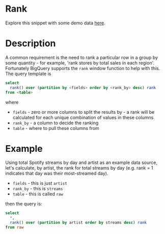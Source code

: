 # Rank

Explore this snippet with some demo data [here](https://count.co/n/eVT4mi7X88o?vm=e).

# Description
A common requirement is the need to rank a particular row in a group by some quantity - for example, 'rank stores by total sales in each region'. Fortunately BigQuery supports the `rank` window function to help with this.
The query template is

```sql
select
  rank() over (partition by <fields> order by <rank_by> desc) rank
from <table>
```
where
- `fields` - zero or more columns to split the results by - a rank will be calculated for each unique combination of values in these columns
- `rank_by` - a column to decide the ranking
- `table` - where to pull these columns from

# Example
Using total Spotify streams by day and artist as an example data source, let's calculate, by artist, the rank for total streams by day (e.g. rank = 1 indicates that day was their most-streamed day).

- `fields` - this is just `artist`
- `rank_by` - this is `streams`
- `table` - this is called `raw`

then the query is:

```sql
select
  *,
  rank() over (partition by artist order by streams desc) rank
from raw
```